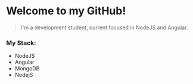 # Welcome to my GitHub!
>I'm a development student, current focused in NodeJS and Angular.

### My Stack:
+ NodeJS
+ Angular
+ MongoDB
+ NodejS
